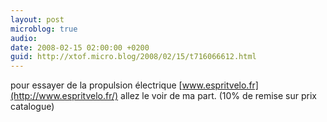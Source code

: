 ```yaml
---
layout: post
microblog: true
audio: 
date: 2008-02-15 02:00:00 +0200
guid: http://xtof.micro.blog/2008/02/15/t716066612.html
---
```

pour essayer de la propulsion électrique [www.espritvelo.fr](http://www.espritvelo.fr/) allez le voir de ma part. (10% de remise sur prix catalogue)
